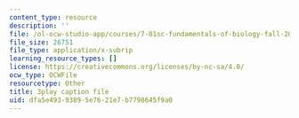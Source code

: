 ```yaml
---
content_type: resource
description: ''
file: /ol-ocw-studio-app/courses/7-01sc-fundamentals-of-biology-fall-2011/dfa5e49393895e7621e7b7798645f9a0_ojrj-UVh9N4.srt
file_size: 26751
file_type: application/x-subrip
learning_resource_types: []
license: https://creativecommons.org/licenses/by-nc-sa/4.0/
ocw_type: OCWFile
resourcetype: Other
title: 3play caption file
uid: dfa5e493-9389-5e76-21e7-b7798645f9a0
---
```

